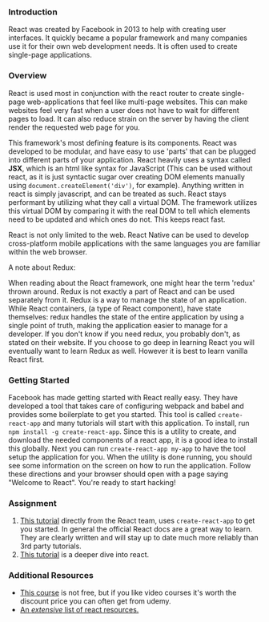 ### Introduction

React was created by Facebook in 2013 to help with creating user interfaces. It quickly became a popular framework and many companies use it for their own web development needs. It is often used to create single-page applications.

### Overview

React is used most in conjunction with the react router to create single-page web-applications that feel like multi-page websites. This can make websites feel very fast when a user does not have to wait for different pages to load. It can also reduce strain on the server by having the client render the requested web page for you.

This framework's most defining feature is its components. React was developed to be modular, and have easy to use 'parts' that can be plugged into different parts of your application. React heavily uses a syntax called **JSX**, which is an html like syntax for JavaScript (This can be used without react, as it is just syntactic sugar over creating DOM elements manually using `document.createElement('div')`, for example). Anything written in react is simply javascript, and can be treated as such. React stays performant by utilizing what they call a virtual DOM. The framework utilizes this virtual DOM by comparing it with the real DOM to tell which elements need to be updated and which ones do not. This keeps react fast.

React is not only limited to the web. React Native can be used to develop cross-platform mobile applications with the same languages you are familiar within the web browser.

A note about Redux:

When reading about the React framework, one might hear the term 'redux' thrown around. Redux is not exactly a part of React and can be used separately from it. Redux is a way to manage the state of an application. While React containers, (a type of React component), have state themselves: redux handles the state of the entire application by using a single point of truth, making the application easier to manage for a developer. If you don't know if you need redux, you probably don't, as stated on their website. If you choose to go deep in learning React you will eventually want to learn Redux as well. However it is best to learn vanilla React first.

### Getting Started

Facebook has made getting started with React really easy. They have developed a tool that takes care of configuring webpack and babel and provides some boilerplate to get you started. This tool is called `create-react-app` and many tutorials will start with this application. To install, run `npm install -g create-react-app`. Since this is a utility to create, and download the needed components of a react app, it is a good idea to install this globally. Next you can run `create-react-app my-app` to have the tool setup the application for you. When the utility is done running, you should see some information on the screen on how to run the application. Follow these directions and your browser should open with a page saying "Welcome to React". You're ready to start hacking!

### Assignment

1. [This tutorial](https://reactjs.org/tutorial/tutorial.html) directly from the React team, uses `create-react-app` to get you started. In general the official React docs are a great way to learn. They are clearly written and will stay up to date much more reliably than 3rd party tutorials.
2. [This tutorial](https://scrimba.com/course/glearnreact/) is a deeper dive into react.

### Additional Resources

* [This course](https://www.udemy.com/react-the-complete-guide-incl-redux/?siteID=vedj0cWlu2Y-lLrWBTqwmP6ifgZP6OyP8A&LSNPUBID=vedj0cWlu2Y) is not free, but if you like video courses it's worth the discount price you can often get from udemy.
* [An _extensive_ list of react resources.](https://github.com/enaqx/awesome-react)
